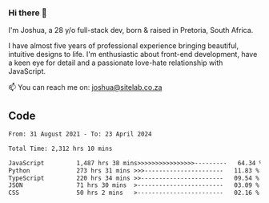 ### Hi there 👋

I'm Joshua, a 28 y/o full-stack dev, born & raised in Pretoria, South Africa. 

I have almost five years of professional experience bringing beautiful, intuitive designs to life. I'm enthusiastic about front-end development, have a keen eye for detail and a passionate love-hate relationship with JavaScript.

📫 You can reach me on: joshua@sitelab.co.za

## **Code**

<!--START_SECTION:waka-->

```txt
From: 31 August 2021 - To: 23 April 2024

Total Time: 2,312 hrs 10 mins

JavaScript         1,487 hrs 38 mins>>>>>>>>>>>>>>>>---------   64.34 %
Python             273 hrs 31 mins >>>----------------------   11.83 %
TypeScript         220 hrs 34 mins >>-----------------------   09.54 %
JSON               71 hrs 30 mins  >------------------------   03.09 %
CSS                50 hrs 2 mins   >------------------------   02.16 %
```

<!--END_SECTION:waka-->
